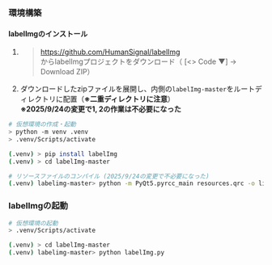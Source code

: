 ### 環境構築
#### labelImgのインストール
1. > https://github.com/HumanSignal/labelImg  
からlabelImgプロジェクトをダウンロード（ [<> Code ▼] -> Download ZIP）
2. ダウンロードしたzipファイルを展開し、内側の`labelImg-master`をルートディレクトリに配置（**※二重ディレクトリに注意**）  
**※2025/9/24の変更で1, 2の作業は不必要になった**
```bash
# 仮想環境の作成・起動
> python -m venv .venv
> .venv/Scripts/activate

(.venv) > pip install labelImg
(.venv) > cd labelImg-master

# リソースファイルのコンパイル (2025/9/24の変更で不必要になった)
(.venv) labelimg-master> python -m PyQt5.pyrcc_main resources.qrc -o libs/resources.py
```

### labelImgの起動
```bash
# 仮想環境の起動
> .venv/Scripts/activate

(.venv) > cd labelImg-master
(.venv) labelimg-master> python labelImg.py
```
